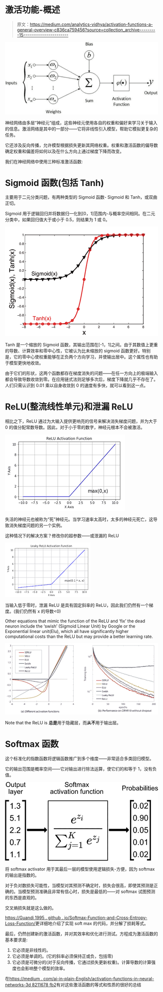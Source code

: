 # 激活功能-概述

> 原文：<https://medium.com/analytics-vidhya/activation-functions-a-general-overview-c836ca759456?source=collection_archive---------15----------------------->

![](img/105857d9e08807fbe2952d62f6ecda70.png)

神经网络由多层“神经元”组成，这些神经元使用各自的权重和偏好来学习关于输入的信息。激活网络是其中的一部分——它将非线性引入模型，帮助它模拟更复杂的任务。

它还涉及反向传播，允许模型根据损失更新其网络权重。权重和激活函数的偏导数确定权重和偏差将如何以及在什么方向上通过梯度下降而改变。

我们在神经网络中使用三种标准激活函数:

# Sigmoid 函数(包括 Tanh)

主要用于二元分类问题，有两种类型的 Sigmoid 函数- Sigmoid 和 Tanh，或双曲正切。

Sigmoid 用于逻辑回归并将数据归一化到[0，1]范围内-与概率空间相同。在二元分类中，如果回归值大于或小于 0.5，则结果为 1 或 0。

![](img/bbffb26f2744babef3037af3c8366264.png)

Tanh 是一个缩放的 Sigmoid 函数，其输出范围在[-1，1]之间。由于其数值上更重的导数、计算效率和零中心性，它被认为比未缩放的 sigmoid 函数更好。特别是，它的零中心使权重能够在正负两个方向学习，并使输出居中。这个属性也有助于模型更快地收敛。

由于它们的形状，这两个函数都存在梯度消失的问题——在任一方向上的极端输入都会导致导数收敛到零。在应用链式法则足够多次后，梯度下降就几乎不存在了。人们只需认识到 0.01 乘以自身收敛到 0 的速度有多快，就可以看到这一点。

# ReLU(整流线性单元)和泄漏 ReLU

相比之下，ReLU 通过为大输入提供更响亮的信号来解决消失梯度问题，并为大于 0 的值分配常数导数。因此，对于小于零的数字，神经元根本不会被激活。

![](img/f92b2da5974ee53c8941f8541738ed7c.png)

失活的神经元也被称为“死”神经元。当学习速率太高时，太多的神经元死亡，这导致消失梯度问题的另一个实例。

这种情况下的解决方案？修改你的超参数——或泄漏的 ReLU

![](img/4123d042a4e3b3d4fa7d2fe233873416.png)

当输入低于零时，泄漏 ReLU 是具有固定斜率的 ReLU，因此我们仍然有一个梯度。(我们仍然有 x 的导数<0)

Other equations that mimic the function of the ReLU and ‘fix’ the dead neuron include the ‘swish’ (Sigmoid Linear Unit) by Google or the Exponential linear unit(Elu), which all have significantly higher computational costs than the ReLU but may provide a better learning rate.

![](img/53e6fad22662d290e63c26fb7b260615.png)

Note that the ReLU is **总是**用于隐藏层，而**从不**用于输出层。

# Softmax 函数

这个标准化的指数函数将逻辑函数推广到多个维度——非常适合多类回归模型。

它的输出范围是概率空间——它对输出进行除法运算，使它们的和等于 1，没有负值。

![](img/e331973342151ea5c7a82faa77fb22a7.png)

将 softmax activator 用于其最后一层的模型使用逻辑损失-方便，因为 softmax 的输出是指数的。

对于负对数损失可能性，当模型对其预测不确定时，损失会很高，即使其预测是正确的。当模型预测准确且非常有信心时，损失是最低的——对 softmax 试图预测的东西是直观的。

交叉熵损失就是这么做的。

[https://Guandi 1995 . github . io/Softmax-Function-and-Cross-Entropy-Loss-Function/](https://guandi1995.github.io/Softmax-Function-and-Cross-Entropy-Loss-Function/)更详细地介绍了实现 soft max 的代码，并分解了损耗等式。

最后，仍然创建新的激活函数，并对其效率和优化进行测试。方程成为激活函数的基本要求是:

1.  它必须是非线性的。
2.  它必须是单调的。(它的斜率必须保持正或负，包括零)
3.  它必须是可微分的(对于反向传播，它通过损失更新权重)。计算导数的计算强度也会影响整个模型的效率。

在[https://medium . com/ai-in-plain-English/activation-functions-in-neural-networks-3d 8211678 fb2](/ai-in-plain-english/activation-functions-in-neural-networks-3d8211678fb2)有对这些激活函数的等式和性质的很好的总结